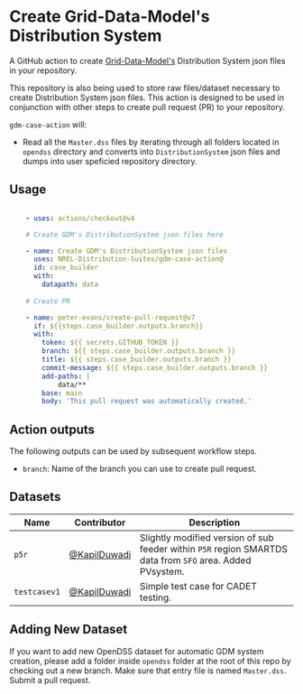 # Create Grid-Data-Model's Distribution System

A GitHub action to create [Grid-Data-Model's](https://github.com/NREL-Distribution-Suites/grid-data-models) Distribution System json files in your repository.

This repository is also being used to store raw files/dataset necessary to create Distribution System json files. This action is designed to be used in conjunction with other steps to create pull request (PR) to your repository. 

`gdm-case-action` will:

* Read all the `Master.dss` files by iterating through all folders located in `opendss` directory and converts into `DistributionSystem` json files and dumps into user speficied repository directory.

## Usage

```yml

    - uses: actions/checkout@v4

    # Create GDM's DistributionSystem json files here

    - name: Create GDM's DistributionSystem json files
      uses: NREL-Distribution-Suites/gdm-case-action@
      id: case_builder
      with:
        datapath: data
    
    # Create PR

    - name: peter-evans/create-pull-request@v7
      if: ${{steps.case_builder.outputs.branch}}
      with:
        token: ${{ secrets.GITHUB_TOKEN }}
        branch: ${{ steps.case_builder.outputs.branch }}
        title: ${{ steps.case_builder.outputs.branch }}
        commit-message: ${{ steps.case_builder.outputs.branch }}
        add-paths: |
            data/**
        base: main
        body: 'This pull request was automatically created.'
```

## Action outputs

The following outputs can be used by subsequent workflow steps.

* `branch`: Name of the branch you can use to create pull request.

## Datasets

| Name | Contributor | Description |
|------|------------|--------------|
| `p5r` | [@KapilDuwadi](https://github.com/KapilDuwadi) |  Slightly modified version of sub feeder within `P5R` region SMARTDS data from `SFO` area. Added PVsystem.|
| `testcasev1` | [@KapilDuwadi](https://github.com/KapilDuwadi) |  Simple test case for CADET testing.|

## Adding New Dataset

If you want to add new OpenDSS dataset for automatic GDM system creation, please add a folder inside `opendss` folder at the root of this repo by checking out a new branch. Make sure that entry file is named `Master.dss`. Submit a pull request. 